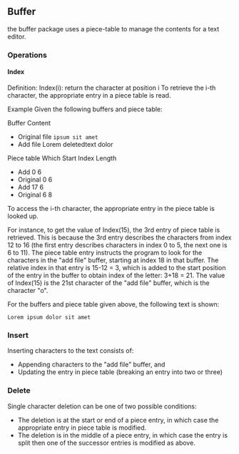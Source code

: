 ## Buffer

the buffer package uses a piece-table to manage the contents for a text editor.

### Operations
#### Index
Definition: Index(i): return the character at position i
To retrieve the i-th character, the appropriate entry in a piece table is read.

Example
Given the following buffers and piece table:

Buffer	Content
- Original file	`ipsum sit amet`
- Add file	Lorem deletedtext dolor

Piece table
Which	Start Index	Length
- Add	0	6
- Original	0	6
- Add	17	6
- Original	6	8

To access the i-th character, the appropriate entry in the piece table is looked up.

For instance, to get the value of Index(15), the 3rd entry of piece table is retrieved. This is because the 3rd entry describes the characters from index 12 to 16 (the first entry describes characters in index 0 to 5, the next one is 6 to 11). The piece table entry instructs the program to look for the characters in the "add file" buffer, starting at index 18 in that buffer. The relative index in that entry is 15-12 = 3, which is added to the start position of the entry in the buffer to obtain index of the letter: 3+18 = 21. The value of Index(15) is the 21st character of the "add file" buffer, which is the character "o".

For the buffers and piece table given above, the following text is shown:
```
Lorem ipsum dolor sit amet
```

### Insert

Inserting characters to the text consists of:

- Appending characters to the "add file" buffer, and
- Updating the entry in piece table (breaking an entry into two or three)

### Delete

Single character deletion can be one of two possible conditions:

- The deletion is at the start or end of a piece entry, in which case the appropriate entry in piece table is modified.
- The deletion is in the middle of a piece entry, in which case the entry is split then one of the successor entries is modified as above.
